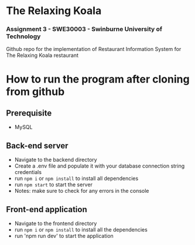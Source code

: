 # The Relaxing Koala 
### Assignment 3 - SWE30003 -  Swinburne University of Technology ###

Github repo for the implementation of Restaurant Information System for The Relaxing Koala restaurant

# How to run the program after cloning from github
## Prerequisite
* MySQL
## Back-end server
* Navigate to the backend directory
* Create a .env file and populate it with your database connection string credentials
* run `npm i` or `npm install` to install all dependencies
* run `npm start` to start the server
* Notes: make sure to check for any errors in the console
## Front-end application
* Navigate to the frontend directory
* run `npm i` or `npm install` to install all the dependencies
* run 'npm run dev' to start the application
